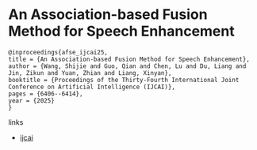 # An Association-based Fusion Method for Speech Enhancement

```
@inproceedings{afse_ijcai25,
title = {An Association-based Fusion Method for Speech Enhancement},
author = {Wang, Shijie and Guo, Qian and Chen, Lu and Du, Liang and Jin, Zikun and Yuan, Zhian and Liang, Xinyan},
booktitle = {Proceedings of the Thirty-Fourth International Joint Conference on Artificial Intelligence (IJCAI)},
pages = {6406--6414},
year = {2025}
}
```

links
- [ijcai](https://www.ijcai.org/proceedings/2025/713)
